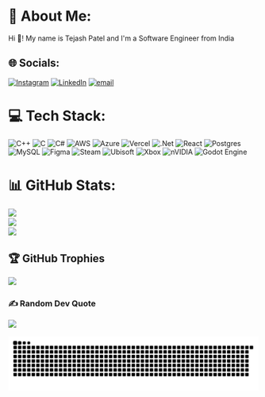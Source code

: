 # 💫 About Me:

Hi 👋! My name is Tejash Patel and I'm a Software Engineer from India

## 🌐 Socials:

[![Instagram](https://img.shields.io/badge/Instagram-%23E4405F.svg?logo=Instagram&logoColor=white)](https://instagram.com/_tejash1455_p) [![LinkedIn](https://img.shields.io/badge/LinkedIn-%230077B5.svg?logo=linkedin&logoColor=white)](https://www.linkedin.com/in/tejash-patel-3891a1271/) [![email](https://img.shields.io/badge/Email-D14836?logo=gmail&logoColor=white)](mailto:tejashpatel962@gmail.com)

# 💻 Tech Stack:

![C++](https://img.shields.io/badge/c++-%2300599C.svg?style=for-the-badge&logo=c%2B%2B&logoColor=white) ![C](https://img.shields.io/badge/c-%2300599C.svg?style=for-the-badge&logo=c&logoColor=white) ![C#](https://img.shields.io/badge/c%23-%23239120.svg?style=for-the-badge&logo=csharp&logoColor=white) ![AWS](https://img.shields.io/badge/AWS-%23FF9900.svg?style=for-the-badge&logo=amazon-aws&logoColor=white) ![Azure](https://img.shields.io/badge/azure-%230072C6.svg?style=for-the-badge&logo=microsoftazure&logoColor=white) ![Vercel](https://img.shields.io/badge/vercel-%23000000.svg?style=for-the-badge&logo=vercel&logoColor=white) ![.Net](https://img.shields.io/badge/.NET-5C2D91?style=for-the-badge&logo=.net&logoColor=white) ![React](https://img.shields.io/badge/react-%2320232a.svg?style=for-the-badge&logo=react&logoColor=%2361DAFB) ![Postgres](https://img.shields.io/badge/postgres-%23316192.svg?style=for-the-badge&logo=postgresql&logoColor=white) ![MySQL](https://img.shields.io/badge/mysql-4479A1.svg?style=for-the-badge&logo=mysql&logoColor=white) ![Figma](https://img.shields.io/badge/figma-%23F24E1E.svg?style=for-the-badge&logo=figma&logoColor=white) ![Steam](https://img.shields.io/badge/steam-%23000000.svg?style=for-the-badge&logo=steam&logoColor=white) ![Ubisoft](https://img.shields.io/badge/Ubisoft-%23F5F5F5.svg?style=for-the-badge&logo=Ubisoft&logoColor=black) ![Xbox](https://img.shields.io/badge/xbox-%23107C10.svg?style=for-the-badge&logo=xbox&logoColor=white) ![nVIDIA](https://img.shields.io/badge/nVIDIA-%2376B900.svg?style=for-the-badge&logo=nVIDIA&logoColor=white) ![Godot Engine](https://img.shields.io/badge/GODOT-%23FFFFFF.svg?style=for-the-badge&logo=godot-engine)

# 📊 GitHub Stats:

![](https://github-readme-stats.vercel.app/api?username=tejashpatel962&theme=dark&hide_border=false&include_all_commits=false&count_private=false)<br/>
![](https://nirzak-streak-stats.vercel.app/?user=tejashpatel962&theme=dark&hide_border=false)<br/>
![](https://github-readme-stats.vercel.app/api/top-langs/?username=tejashpatel962&theme=dark&hide_border=false&include_all_commits=false&count_private=false&layout=compact)

## 🏆 GitHub Trophies

![](https://github-profile-trophy.vercel.app/?username=tejashpatel962&theme=radical&no-frame=false&no-bg=true&margin-w=4)

### ✍️ Random Dev Quote

![](https://quotes-github-readme.vercel.app/api?type=horizontal&theme=radical)

<!-- Proudly created with GPRM ( https://gprm.itsvg.in ) -->

<!-- ### 🔝 Top Contributed Repo

![](https://github-contributor-stats.vercel.app/api?username=tejashpatel962&limit=5&theme=dark&combine_all_yearly_contributions=true)

---

[![](https://visitcount.itsvg.in/api?id=tejashpatel962&icon=0&color=0)](https://visitcount.itsvg.in) -->

<picture>
  <source media="(prefers-color-scheme: dark)" srcset="https://raw.githubusercontent.com/tejashpatel962/tejashpatel962/output/github-snake-dark.svg" />
  <source media="(prefers-color-scheme: light)" srcset="https://raw.githubusercontent.com/tejashpatel962/tejashpatel962/output/github-snake.svg" />
  <img alt="github-snake" src="https://raw.githubusercontent.com/tejashpatel962/tejashpatel962/output/github-snake.svg" />
</picture>
